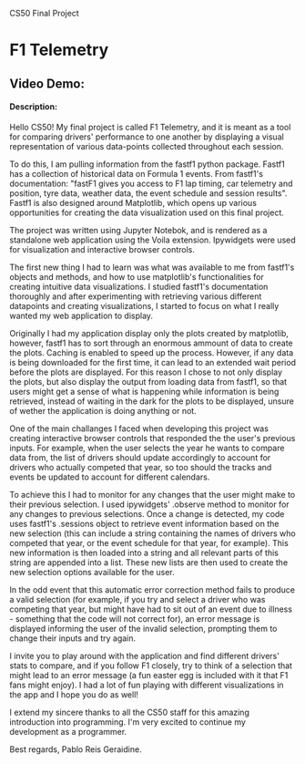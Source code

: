 CS50 Final Project
# F1 Telemetry
## Video Demo:  <URL HERE>
#### Description:
  
  Hello CS50! My final project is called F1 Telemetry, and it is meant as a tool for comparing drivers' performance to one another by displaying a visual representation of various data-points collected throughout each session.
  
  To do this, I am pulling information from the fastf1 python package. Fastf1 has a collection of historical data on Formula 1 events. From fastf1's documentation: "fastF1 gives you access to F1 lap timing, car telemetry and position, tyre data, weather data, the event schedule and session results". Fastf1 is also designed around Matplotlib, which opens up various opportunities for creating the data visualization used on this final project. 
  
  The project was written using Jupyter Notebok, and is rendered as a standalone web application using the Voila extension. Ipywidgets were used for visualization and interactive browser controls. 
  
  The first new thing I had to learn was what was available to me from fastf1's objects and methods, and how to use matplotlib's functionalities for creating intuitive data visualizations. I studied fastf1's documentation thoroughly and after experimenting with retrieving various different datapoints and creating visualizations, I started to focus on what I really wanted my web application to display.
  
  Originally I had my application display only the plots created by matplotlib, however, fastf1 has to sort through an enormous ammount of data to create the plots. Caching is enabled to speed up the process. However, if any data is being downloaded for the first time, it can lead to an extended wait period before the plots are displayed. For this reason I chose to not only display the plots, but also display the output from loading data from fastf1, so that users might get a sense of what is happening while information is being retrieved, instead of waiting in the dark for the plots to be displayed, unsure of wether the application is doing anything or not.
  
  One of the main challanges I faced when developing this project was creating interactive browser controls that responded the the user's previous inputs. For example, when the user selects the year he wants to compare data from, the list of drivers should update accordingly to account for drivers who actually competed that year, so too should the tracks and events be updated to account for different calendars. 
  
  To achieve this I had to monitor for any changes that the user might make to their previous selection. I used ipywidgets' .observe method to monitor for any changes to previous selections.  Once a change is detected, my code uses fastf1's .sessions object to retrieve event information based on the new selection (this can include a string containing the names of drivers who competed that year, or the event schedule for that year, for example). This new information is then loaded into a string and all relevant parts of this string are appended into a list. These new lists are then used to create the new selection options available for the user.
  
  In the odd event that this automatic error correction method fails to produce a valid selection (for example, if you try and select a driver who was competing that year, but might have had to sit out of an event due to illness - something that the code will not correct for), an error message is displayed informing the user of the invalid selection, prompting them to change their inputs and try again. 
  
  I invite you to play around with the application and find different drivers' stats to compare, and if you follow F1 closely, try to think of a selection that might lead to an error message (a fun easter egg is included with it that F1 fans might enjoy). I had a lot of fun playing with different visualizations in the app and I hope you do as well!
  
  I extend my sincere thanks to all the CS50 staff for this amazing introduction into programming. I'm very excited to continue my development as a programmer. 
  
  Best regards,
  Pablo Reis Geraidine.
 
  
